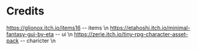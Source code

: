 # Credits

https://glionox.itch.io/items16 -- items \n
https://etahoshi.itch.io/minimal-fantasy-gui-by-eta -- ui \n
https://zerie.itch.io/tiny-rpg-character-asset-pack -- charicter \n
